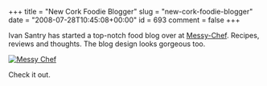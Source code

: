+++
title = "New Cork Foodie Blogger"
slug = "new-cork-foodie-blogger"
date = "2008-07-28T10:45:08+00:00"
id = 693
comment = false
+++

Ivan Santry has started a top-notch food blog over at [Messy-Chef](http://messy-chef.com/blog/). Recipes, reviews and thoughts. The blog design looks gorgeous too. 

[![Messy Chef](/images/flickr/2024_download/2709346493_4f774ba9ee.jpg)](http://www.flickr.com/photos/bandon1/2709346493/ "Messy Chef by bandon1, on Flickr")

Check it out.
